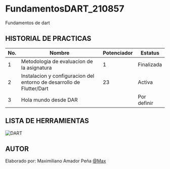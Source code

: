 # FundamentosDART_210857
Fundamentos de dart

## HISTORIAL DE PRACTICAS
|No.|Nombre|Potenciador|Estatus|
|--|--|--|--|
|1|Metodologia de evaluacion de la asignatura|1|Finalizada|
|2|Instalacion y configuracion del entorno de desarrollo de Flutter/Dart|23|Activa|
|3|Hola mundo desde DAR||Por definir|Activa|

## LISTA DE HERRAMIENTAS
![DART](https://img.shields.io/badge/Dart-0175C2?style=for-the-badge&logo=dart&logoColor=white)

## AUTOR
Elaborado por: Maximiliano Amador Peña [@Max](https://github.com/maxhithub12)